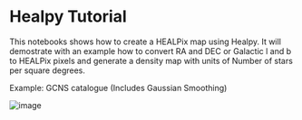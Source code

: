 # Healpy Tutorial
This notebooks shows how to create a HEALPix map using Healpy. It will demostrate with an example how to convert RA and DEC or Galactic l and b to HEALPix pixels and generate a density map with units of Number of stars per square degrees.

Example: GCNS catalogue (Includes Gaussian Smoothing)

![image](https://user-images.githubusercontent.com/64801858/145453203-5e1fc998-2c05-4ee1-be4d-65276dc5ed53.png)
